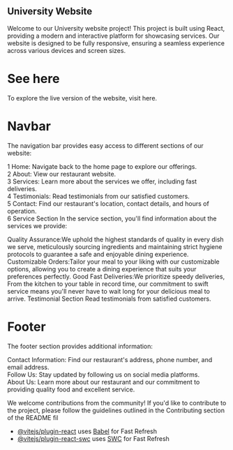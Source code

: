 ## University Website

Welcome to our University website project! This project is built using React, providing a modern and interactive platform for showcasing services. Our website is designed to be fully responsive, ensuring a seamless experience across various devices and screen sizes.

# See here
To explore the live version of the website, visit here.

# Navbar
The navigation bar provides easy access to different sections of our website:

1 Home: Navigate back to the home page to explore our offerings.<br>
2 About: View our restaurant website.<br>
3 Services: Learn more about the services we offer, including fast deliveries.<br>
4 Testimonials: Read testimonials from our satisfied customers.<br>
5 Contact: Find our restaurant's location, contact details, and hours of operation.<br>
6 Service Section In the service section, you'll find information about the services we provide:<br>
                  

Quality Assurance:We uphold the highest standards of quality in every dish we serve, meticulously sourcing ingredients and maintaining strict hygiene protocols to guarantee a safe and enjoyable dining experience.
Customizable Orders:Tailor your meal to your liking with our customizable options, allowing you to create a dining experience that suits your preferences perfectly.
Good Fast Deliveries:We prioritize speedy deliveries, From the kitchen to your table in record time, our commitment to swift service means you'll never have to wait long for your delicious meal to arrive.
Testimonial Section
Read testimonials from satisfied customers.

# Footer
The footer section provides additional information:

Contact Information: Find our restaurant's address, phone number, and email address.<br>
Follow Us: Stay updated by following us on social media platforms.<br>
About Us: Learn more about our restaurant and our commitment to providing quality food and excellent service.<br>

We welcome contributions from the community! If you'd like to contribute to the project, please follow the guidelines outlined in the Contributing section of the README fil

- [@vitejs/plugin-react](https://github.com/vitejs/vite-plugin-react/blob/main/packages/plugin-react/README.md) uses [Babel](https://babeljs.io/) for Fast Refresh
- [@vitejs/plugin-react-swc](https://github.com/vitejs/vite-plugin-react-swc) uses [SWC](https://swc.rs/) for Fast Refresh

